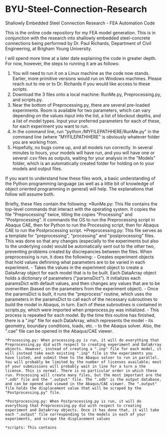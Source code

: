 # BYU-Steel-Connection-Research
Shallowly Embedded Steel Connection Research - FEA Automation Code

This is the online code repository for my FEA model generation. This is in conjunction with the research into shallowly embedded steel-concrete connections being performed by Dr. Paul Richards, Department of Civil Engineering, at Brigham Young University.

I will spend more time at a later date explaining the code in greater depth. For now, however, the steps to running it are as follows:

1) You will need to run it on a Linux machine as the code now stands. Earlier, more primitive versions would run on Windows machines. Please reach out to me or to Dr. Richards if you would like access to these scripts.
2) Download the 3 files onto a local machine: RunMe.py, Preprocessing.py, and scripts.py. 
3) Near the bottom of Preprocessing.py, there are several pre-loaded experiments. Room is available for two parameters, which can vary depending on the values input into the list, a list of blockout depths, and a list of model types. Input your preferred parameters for each of these, for each experiment you want to run.
4) In the command line, run "python /MYFILEPATHHERE/RunMe.py" in the command line (where "MYFILEPATHHERE" is obviously whatever folder you are working from.
5) Hopefully, no bugs come up, and all models run correctly. In several minutes to hours, your models will have run, and you will have one or several .csv files as outputs, waiting for your analysis in the "Models" folder, which is an automatically created folder for holding on to your models and output files.

If you want to understand how these files work, a basic understanding of the Python programming language (as well as a little bit of knowledge of object oriented programming in general) will help. The explanations that follow will assume both.

Briefly, these files contain the following:
    *RunMe.py: This file contains the top-level commands that interact with the operating system. It copies the file "Preprocessing" twice, titling the copies "Processing" and "Postprocessing". It commands the OS to run the Preprocessing script in Abaqus CAE, then for Python to run the Processing script, then for Abaqus CAE to run the Postprocessing script.
    *Preprocessing.py: This file serves as a template for "preprocessing", "processing" and "postprocessing" files. This was done so that any changes (especially to the experiments but also to the underlying code) would be automatically sent out to the other two, preventing problems created by discrepancies between the files. When preprocessing is run, it does the following:
            - Creates experiment objects that hold values definining what parameters are to be varied in each experiment.
            - Takes the values in the experiment object to create a DataArray object for each model that is to be built. Each DataArray object holds a dictionary of parameters ("paramsDict"). It initializes each paramsDict with default values, and then changes any values that are to be overwritten (based on the parameters from the experiment object).
            - Once the paramsDict is built, it runs the "preprocess" routine, which uses the parameters in the paramsDict to call each of the necessary subroutines to build the model in Abaqus, in turn. Each of these subroutines is contained in scripts.py, which were imported when preprocess.py was initialized.
            - This process is repeated for each model. By the time this routine has finished, there is a ".inp" file for each DataArray, which represents the model - its geometry, boundary conditions, loads, etc. - to the Abaqus solver. Also, the ".cae" file can be opened in the Abaqus/CAE viewer.
            
    *Processing.py: When processing.py is run, it will do everything that Preprocessing.py did with respect to creating experiment and DataArray objects. However, instead of creating a ".inp" file for each model, it will instead take each existing ".inp" file in the experiments you have listed, and submit them to the Abaqus solver to run in parallel. You will probably be limited by the number of licenses available; most of your submissions will probably wait in line for a turn a the license. This is normal. There is no particular order in which these run. Processing will create many files, but the most important are the ".odb" file and the ".output" file. The ".odb" is the output database, and can be opened and viewed in the Abaqus/CAE viewer. The ".output" file holds the displacement value that will be scraped by the "Postprocessing.py" file.
    
    *Postprocessing.py: When Postprocessing.py is run, it will do everything that Preprocessing.py did with respect to creating experiment and DataArray objects. Once it has done that, it will take each ".output" file corresponding to the models in each of your experiments, and scrape the displacement values
    
    *scripts: This contains
